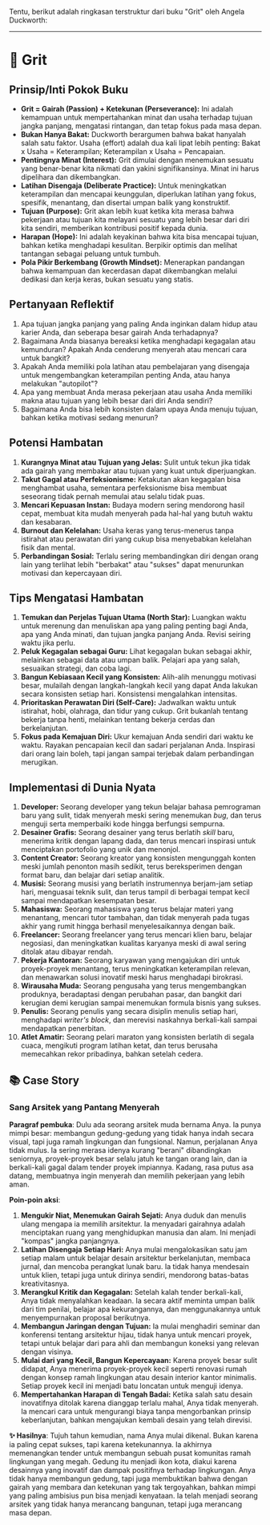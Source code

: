 Tentu, berikut adalah ringkasan terstruktur dari buku "Grit" oleh Angela Duckworth:

---

# 📖 Grit

## Prinsip/Inti Pokok Buku
- **Grit = Gairah (Passion) + Ketekunan (Perseverance):** Ini adalah kemampuan untuk mempertahankan minat dan usaha terhadap tujuan jangka panjang, mengatasi rintangan, dan tetap fokus pada masa depan.
- **Bukan Hanya Bakat:** Duckworth berargumen bahwa bakat hanyalah salah satu faktor. Usaha (effort) adalah dua kali lipat lebih penting: Bakat x Usaha = Keterampilan; Keterampilan x Usaha = Pencapaian.
- **Pentingnya Minat (Interest):** Grit dimulai dengan menemukan sesuatu yang benar-benar kita nikmati dan yakini signifikansinya. Minat ini harus dipelihara dan dikembangkan.
- **Latihan Disengaja (Deliberate Practice):** Untuk meningkatkan keterampilan dan mencapai keunggulan, diperlukan latihan yang fokus, spesifik, menantang, dan disertai umpan balik yang konstruktif.
- **Tujuan (Purpose):** Grit akan lebih kuat ketika kita merasa bahwa pekerjaan atau tujuan kita melayani sesuatu yang lebih besar dari diri kita sendiri, memberikan kontribusi positif kepada dunia.
- **Harapan (Hope):** Ini adalah keyakinan bahwa kita bisa mencapai tujuan, bahkan ketika menghadapi kesulitan. Berpikir optimis dan melihat tantangan sebagai peluang untuk tumbuh.
- **Pola Pikir Berkembang (Growth Mindset):** Menerapkan pandangan bahwa kemampuan dan kecerdasan dapat dikembangkan melalui dedikasi dan kerja keras, bukan sesuatu yang statis.

## Pertanyaan Reflektif
1.  Apa tujuan jangka panjang yang paling Anda inginkan dalam hidup atau karier Anda, dan seberapa besar gairah Anda terhadapnya?
2.  Bagaimana Anda biasanya bereaksi ketika menghadapi kegagalan atau kemunduran? Apakah Anda cenderung menyerah atau mencari cara untuk bangkit?
3.  Apakah Anda memiliki pola latihan atau pembelajaran yang disengaja untuk mengembangkan keterampilan penting Anda, atau hanya melakukan "autopilot"?
4.  Apa yang membuat Anda merasa pekerjaan atau usaha Anda memiliki makna atau tujuan yang lebih besar dari diri Anda sendiri?
5.  Bagaimana Anda bisa lebih konsisten dalam upaya Anda menuju tujuan, bahkan ketika motivasi sedang menurun?

## Potensi Hambatan
1.  **Kurangnya Minat atau Tujuan yang Jelas:** Sulit untuk tekun jika tidak ada gairah yang membakar atau tujuan yang kuat untuk diperjuangkan.
2.  **Takut Gagal atau Perfeksionisme:** Ketakutan akan kegagalan bisa menghambat usaha, sementara perfeksionisme bisa membuat seseorang tidak pernah memulai atau selalu tidak puas.
3.  **Mencari Kepuasan Instan:** Budaya modern sering mendorong hasil cepat, membuat kita mudah menyerah pada hal-hal yang butuh waktu dan kesabaran.
4.  **Burnout dan Kelelahan:** Usaha keras yang terus-menerus tanpa istirahat atau perawatan diri yang cukup bisa menyebabkan kelelahan fisik dan mental.
5.  **Perbandingan Sosial:** Terlalu sering membandingkan diri dengan orang lain yang terlihat lebih "berbakat" atau "sukses" dapat menurunkan motivasi dan kepercayaan diri.

## Tips Mengatasi Hambatan
1.  **Temukan dan Perjelas Tujuan Utama (North Star):** Luangkan waktu untuk merenung dan menuliskan apa yang paling penting bagi Anda, apa yang Anda minati, dan tujuan jangka panjang Anda. Revisi seiring waktu jika perlu.
2.  **Peluk Kegagalan sebagai Guru:** Lihat kegagalan bukan sebagai akhir, melainkan sebagai data atau umpan balik. Pelajari apa yang salah, sesuaikan strategi, dan coba lagi.
3.  **Bangun Kebiasaan Kecil yang Konsisten:** Alih-alih menunggu motivasi besar, mulailah dengan langkah-langkah kecil yang dapat Anda lakukan secara konsisten setiap hari. Konsistensi mengalahkan intensitas.
4.  **Prioritaskan Perawatan Diri (Self-Care):** Jadwalkan waktu untuk istirahat, hobi, olahraga, dan tidur yang cukup. Grit bukanlah tentang bekerja tanpa henti, melainkan tentang bekerja cerdas dan berkelanjutan.
5.  **Fokus pada Kemajuan Diri:** Ukur kemajuan Anda sendiri dari waktu ke waktu. Rayakan pencapaian kecil dan sadari perjalanan Anda. Inspirasi dari orang lain boleh, tapi jangan sampai terjebak dalam perbandingan merugikan.

## Implementasi di Dunia Nyata
1.  **Developer:** Seorang developer yang tekun belajar bahasa pemrograman baru yang sulit, tidak menyerah meski sering menemukan *bug*, dan terus menguji serta memperbaiki kode hingga berfungsi sempurna.
2.  **Desainer Grafis:** Seorang desainer yang terus berlatih *skill* baru, menerima kritik dengan lapang dada, dan terus mencari inspirasi untuk menciptakan portofolio yang unik dan menonjol.
3.  **Content Creator:** Seorang kreator yang konsisten mengunggah konten meski jumlah penonton masih sedikit, terus bereksperimen dengan format baru, dan belajar dari setiap analitik.
4.  **Musisi:** Seorang musisi yang berlatih instrumennya berjam-jam setiap hari, menguasai teknik sulit, dan terus tampil di berbagai tempat kecil sampai mendapatkan kesempatan besar.
5.  **Mahasiswa:** Seorang mahasiswa yang terus belajar materi yang menantang, mencari tutor tambahan, dan tidak menyerah pada tugas akhir yang rumit hingga berhasil menyelesaikannya dengan baik.
6.  **Freelancer:** Seorang freelancer yang terus mencari klien baru, belajar negosiasi, dan meningkatkan kualitas karyanya meski di awal sering ditolak atau dibayar rendah.
7.  **Pekerja Kantoran:** Seorang karyawan yang mengajukan diri untuk proyek-proyek menantang, terus meningkatkan keterampilan relevan, dan menawarkan solusi inovatif meski harus menghadapi birokrasi.
8.  **Wirausaha Muda:** Seorang pengusaha yang terus mengembangkan produknya, beradaptasi dengan perubahan pasar, dan bangkit dari kerugian demi kerugian sampai menemukan formula bisnis yang sukses.
9.  **Penulis:** Seorang penulis yang secara disiplin menulis setiap hari, menghadapi *writer's block*, dan merevisi naskahnya berkali-kali sampai mendapatkan penerbitan.
10. **Atlet Amatir:** Seorang pelari maraton yang konsisten berlatih di segala cuaca, mengikuti program latihan ketat, dan terus berusaha memecahkan rekor pribadinya, bahkan setelah cedera.

## 📚 Case Story

### Sang Arsitek yang Pantang Menyerah

**Paragraf pembuka**: Dulu ada seorang arsitek muda bernama Anya. Ia punya mimpi besar: membangun gedung-gedung yang tidak hanya indah secara visual, tapi juga ramah lingkungan dan fungsional. Namun, perjalanan Anya tidak mulus. Ia sering merasa idenya kurang "berani" dibandingkan seniornya, proyek-proyek besar selalu jatuh ke tangan orang lain, dan ia berkali-kali gagal dalam tender proyek impiannya. Kadang, rasa putus asa datang, membuatnya ingin menyerah dan memilih pekerjaan yang lebih aman.

**Poin-poin aksi**:
1.  **Mengukir Niat, Menemukan Gairah Sejati:** Anya duduk dan menulis ulang mengapa ia memilih arsitektur. Ia menyadari gairahnya adalah menciptakan ruang yang menghidupkan manusia dan alam. Ini menjadi "kompas" jangka panjangnya.
2.  **Latihan Disengaja Setiap Hari:** Anya mulai mengalokasikan satu jam setiap malam untuk belajar desain arsitektur berkelanjutan, membaca jurnal, dan mencoba perangkat lunak baru. Ia tidak hanya mendesain untuk klien, tetapi juga untuk dirinya sendiri, mendorong batas-batas kreativitasnya.
3.  **Merangkul Kritik dan Kegagalan:** Setelah kalah tender berkali-kali, Anya tidak menyalahkan keadaan. Ia secara aktif meminta umpan balik dari tim penilai, belajar apa kekurangannya, dan menggunakannya untuk menyempurnakan proposal berikutnya.
4.  **Membangun Jaringan dengan Tujuan:** Ia mulai menghadiri seminar dan konferensi tentang arsitektur hijau, tidak hanya untuk mencari proyek, tetapi untuk belajar dari para ahli dan membangun koneksi yang relevan dengan visinya.
5.  **Mulai dari yang Kecil, Bangun Kepercayaan:** Karena proyek besar sulit didapat, Anya menerima proyek-proyek kecil seperti renovasi rumah dengan konsep ramah lingkungan atau desain interior kantor minimalis. Setiap proyek kecil ini menjadi batu loncatan untuk menguji idenya.
6.  **Mempertahankan Harapan di Tengah Badai:** Ketika salah satu desain inovatifnya ditolak karena dianggap terlalu mahal, Anya tidak menyerah. Ia mencari cara untuk mengurangi biaya tanpa mengorbankan prinsip keberlanjutan, bahkan mengajukan kembali desain yang telah direvisi.

**✨ Hasilnya**: Tujuh tahun kemudian, nama Anya mulai dikenal. Bukan karena ia paling cepat sukses, tapi karena ketekunannya. Ia akhirnya memenangkan tender untuk membangun sebuah pusat komunitas ramah lingkungan yang megah. Gedung itu menjadi ikon kota, diakui karena desainnya yang inovatif dan dampak positifnya terhadap lingkungan. Anya tidak hanya membangun gedung, tapi juga membuktikan bahwa dengan gairah yang membara dan ketekunan yang tak tergoyahkan, bahkan mimpi yang paling ambisius pun bisa menjadi kenyataan. Ia telah menjadi seorang arsitek yang tidak hanya merancang bangunan, tetapi juga merancang masa depan.